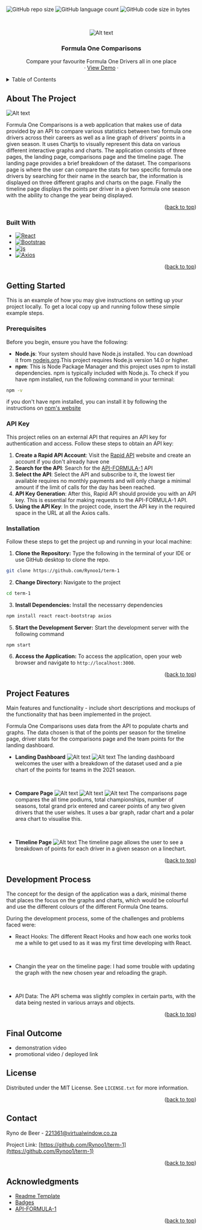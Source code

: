 <!-- Improved compatibility of back to top link: See: https://github.com/othneildrew/Best-README-Template/pull/73 -->
<a name="readme-top"></a>
<!--
*** Thanks for checking out the Best-README-Template. If you have a suggestion
*** that would make this better, please fork the repo and create a pull request
*** or simply open an issue with the tag "enhancement".
*** Don't forget to give the project a star!
*** Thanks again! Now go create something AMAZING! :D
-->



<!-- PROJECT SHIELDS -->
<!--
*** I'm using markdown "reference style" links for readability.
*** Reference links are enclosed in brackets [ ] instead of parentheses ( ).
*** See the bottom of this document for the declaration of the reference variables
*** for contributors-url, forks-url, etc. This is an optional, concise syntax you may use.
*** https://www.markdownguide.org/basic-syntax/#reference-style-links
-->

![GitHub repo size](https://img.shields.io/github/repo-size/Rynoo1/term-1?color=lightblue)
![GitHub language count](https://img.shields.io/github/languages/count/Rynoo1/term-1?color=lightblue)
![GitHub code size in bytes](https://img.shields.io/github/languages/code-size/Rynoo1/term-1?color=lightblue)




<!-- PROJECT LOGO -->
<br />
<div align="center">
  <!-- <a href="https://github.com/Rynoo1/term-1">
  </a> -->
  
  ![Alt text](ReadmeImages/Group%2085.png)

<h3 align="center">Formula One Comparisons</h3>

  <p align="center">
    Compare your favourite Formula One Drivers all in one place
    <br />
    ·
    <a href="https://github.com/github_username/repo_name">View Demo</a>
    ·
  </p>
</div>



<!-- TABLE OF CONTENTS -->
<details>
  <summary>Table of Contents</summary>
  <ol>
    <li>
      <a href="#about-the-project">About The Project</a>
      <ul>
        <li><a href="#built-with">Built With</a></li>
      </ul>
    </li>
    <li>
      <a href="#getting-started">Getting Started</a>
      <ul>
        <li><a href="#prerequisites">Prerequisites</a></li>
        <li><a href="#api-key">API Key</a></li>
        <li><a href="#installation">Installation</a></li>
      </ul>
    </li>
    <li><a href="#project-features">Project Features</a></li>
    <li><a href="#contributing">Contributing</a></li>
    <li><a href="#license">License</a></li>
    <li><a href="#contact">Contact</a></li>
    <li><a href="#acknowledgments">Acknowledgments</a></li>
  </ol>
</details>



<!-- ABOUT THE PROJECT -->
## About The Project

![Alt text](ReadmeImages/Screenshot%202023-11-08%20at%2017.29%201.png)

Formula One Comparisons is a web application that makes use of data provided by an API to compare various statistics between two formula one drivers across their careers as well as a line graph of drivers' points in a given season. It uses Chartjs to visually represent this data on various different interactive graphs and charts. The application consists of three pages, the landing page, comparisons page and the timeline page. The landing page provides a brief breakdown of the dataset. The comparisons page is where the user can compare the stats for two specific formula one drivers by searching for their name in the search bar, the information is displayed on three different graphs and charts on the page. Finally the timeline page displays the points per driver in a given formula one season with the ability to change the year being displayed.

<p align="right">(<a href="#readme-top">back to top</a>)</p>



### Built With

* [![React][React.js]][React-url]
* [![Bootstrap][Bootstrap.com]][Bootstrap-url]
* [![js]][js]
* [![Axios]][Axios-url]

<p align="right">(<a href="#readme-top">back to top</a>)</p>

<!-- GETTING STARTED -->
## Getting Started

This is an example of how you may give instructions on setting up your project locally.
To get a local copy up and running follow these simple example steps.

### Prerequisites
Before you begin, ensure you have the following:

- **Node.js**: Your system should have Node.js installed. You can download it from [nodejs.org](https://nodejs.org/).This project requires Node.js version 14.0 or higher.
- **npm**: This is Node Package Manager and this project uses npm to install dependencies. npm is typically included with Node.js. To check if you have npm installed, run the following command in your terminal:
```sh
npm -v
```
if you don't have npm installed, you can install it by following the instructions on [npm's website](https://www.npmjs.com/)

### API Key
This project relies on an external API that requires an API key for authentication and access. Follow these steps to obtain an API key:

1. **Create a Rapid API Account**: Visit the [Rapid API](https://rapidapi.com) website and create an account if you don't already have one
2. **Search for the API**: Search for the [API-FORMULA-1](https://rapidapi.com/api-sports/api/api-formula-1) API
3. **Select the API**: Select the API and subscribe to it, the lowest tier available requires no monthly payments and will only charge a minimal amount if the limit of calls for the day has been reached.
4. **API Key Generation**: After this, Rapid API should provide you with an API key. This is essential for making requests to the API-FORMULA-1 API.
5. **Using the API Key**: In the project code, insert the API key in the required space in the URL at all the Axios calls.

### Installation

Follow these steps to get the project up and running in your local machine:

1. **Clone the Repository:** Type the following in the terminal of your IDE or use GitHub desktop to clone the repo.
```sh
git clone https://github.com/Rynoo1/term-1
```
2. **Change Directory:** Navigate to the project
```sh
cd term-1
```
3. **Install Dependencies:** Install the necessarry dependencies
```sh
npm install react react-bootstrap axios
```
5. **Start the Development Server:** Start the development server with the following command
```sh
npm start
```
6. **Access the Application:** To access the application, open your web browser and navigate to `http://localhost:3000`. 

<p align="right">(<a href="#readme-top">back to top</a>)</p>

<!-- PROJECT FEATURES -->
## Project Features

Main features and functionality - include short descriptions and mockups of the functionality that has been implemented in the project.

Formula One Comparisons uses data from the API to populate charts and graphs. The data chosen is that of the points per season for the timeline page, driver stats for the comparisons page and the team points for the landing dashboard.

* **Landing Dashboard**
![Alt text](ReadmeImages/Blue%20iMac%20Front.png)
![Alt text](ReadmeImages/Blue%20iMac%20Front-2.png)
The landing dashboard welcomes the user with a breakdown of the dataset used and a pie chart of the points for teams in the 2021 season.
<br/>

* **Compare Page**
![Alt text](ReadmeImages/Blue%20iMac%20Front-3.png)
![Alt text](ReadmeImages/Blue%20iMac%20Front-4.png)
![Alt text](ReadmeImages/Blue%20iMac%20Front%20copy.png)
The comparisons page compares the all time podiums, total championships, number of seasons, total grand prix entered and career points of any two given drivers that the user wishes. It uses a bar graph, radar chart and a polar area chart to visualise this.
<br/>

* **Timeline Page**
![Alt text](ReadmeImages/Blue%20iMac%20Front-5.png)
The timeline page allows the user to see a breakdown of points for each driver in a given season on a linechart.

<p align="right">(<a href="#readme-top">back to top</a>)</p>


<!-- DEVELOPMENT PROCESS -->
## Development Process

The concept for the design of the application was a dark, minimal theme that places the focus on the graphs and charts, which would be colourful and use the different colours of the different Formula One teams.

During the development process, some of the challenges and problems faced were:

* React Hooks:
The different React Hooks and how each one works took me a while to get used to as it was my first time developing with React.
<br/>

* Changin the year on the timeline page:
I had some trouble with updating the graph with the new chosen year and reloading the graph.
<br/>

* API Data:
The API schema was slightly complex in certain parts, with the data being nested in various arrays and objects.

<p align="right">(<a href="#readme-top">back to top</a>)</p>

## Final Outcome

- demonstration video
- promotional video / deployed link

<!-- LICENSE -->
## License

Distributed under the MIT License. See `LICENSE.txt` for more information.

<p align="right">(<a href="#readme-top">back to top</a>)</p>


<!-- CONTACT -->
## Contact

Ryno de Beer - 221361@virtualwindow.co.za

Project Link: [https://github.com/Rynoo1/term-1](https://github.com/Rynoo1/term-1)

<p align="right">(<a href="#readme-top">back to top</a>)</p>



<!-- ACKNOWLEDGMENTS -->
## Acknowledgments

* [Readme Template](https://github.com/othneildrew/Best-README-Template/tree/master)
* [Badges](https://shields.io/)
* [API-FORMULA-1](https://rapidapi.com/api-sports/api/api-formula-1)

<p align="right">(<a href="#readme-top">back to top</a>)</p>



<!-- MARKDOWN LINKS & IMAGES -->
<!-- https://www.markdownguide.org/basic-syntax/#reference-style-links -->
[license-url]: https://github.com/github_username/repo_name/blob/master/LICENSE.txt
[React.js]: https://img.shields.io/badge/React-20232A?style=for-the-badge&logo=react&logoColor=61DAFB
[React-url]: https://reactjs.org/
[Bootstrap.com]: https://img.shields.io/badge/Bootstrap-563D7C?style=for-the-badge&logo=bootstrap&logoColor=white
[Bootstrap-url]: https://getbootstrap.com
[JQuery.com]: https://img.shields.io/badge/jQuery-0769AD?style=for-the-badge&logo=jquery&logoColor=white
[JQuery-url]: https://jquery.com 
[js]: https://img.shields.io/badge/JavaScript-323330?style=for-the-badge&logo=javascript&logoColor=F7DF1E
[Axios]: https://img.shields.io/badge/Axios-5A29E4?style=for-the-badge&logo=axios
[Axios-url]: https://axios-http.com/